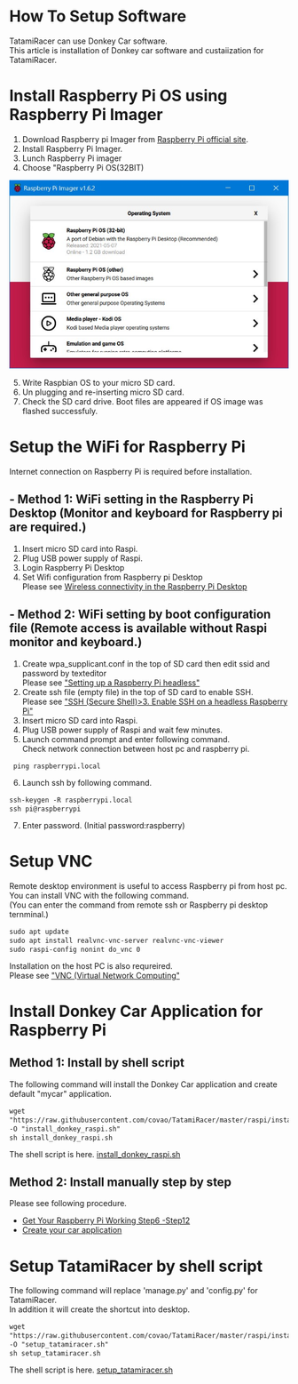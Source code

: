 # How To Setup Software

TatamiRacer can use Donkey Car software.  
This article is installation of Donkey car software and custaiization for TatamiRacer.  

# Install Raspberry Pi OS using Raspberry Pi Imager
1. Download Raspberry pi Imager from [Raspberry Pi official site](https://www.raspberrypi.org/software/). 
2. Install Raspberry Pi Imager.
3. Lunch Raspberry Pi imager
4. Choose "Raspberry Pi OS(32BIT)
<img src="../img/RaspberryPiImager.jpg" alt="" title="" width="640" height="">

5. Write Raspbian OS to your micro SD card.
6. Un plugging and re-inserting micro SD card.
7. Check the SD card drive. Boot files are appeared if OS image was flashed successfuly.

# Setup the WiFi for Raspberry Pi
Internet connection on Raspberry Pi is required before installation.
## - Method 1: WiFi setting in the Raspberry Pi Desktop (Monitor and keyboard for Raspberry pi are required.)
1. Insert micro SD card into Raspi.
2. Plug USB power supply of Raspi.
3. Login Raspberry Pi Desktop
4. Set Wifi configuration from Raspberry pi Desktop  
 Please see [Wireless connectivity in the Raspberry Pi Desktop](https://bwww.raspberrypi.org/documentation/configuration/wireless/desktop.md)
## - Method 2: WiFi setting by boot configuration file (Remote access is available without Raspi monitor and keyboard.) 
1. Create wpa_supplicant.conf in the top of SD card then edit ssid and password by texteditor  
 Please see ["Setting up a Raspberry Pi headless"](https://docs.donkeycar.com/guide/robot_sbc/setup_raspberry_pi/)
2. Create ssh file (empty file) in the top of SD card to enable SSH.  
 Please see ["SSH (Secure Shell)>3. Enable SSH on a headless Raspberry Pi"](https://www.raspberrypi.org/documentation/remote-access/ssh/)
3. Insert micro SD card into Raspi.
4. Plug USB power supply of Raspi and wait few minutes.
5. Launch command prompt and enter following command.  
 Check network connection between host pc and raspberry pi.  
~~~
 ping raspberrypi.local
~~~

6. Launch ssh by following command.  
~~~
ssh-keygen -R raspberrypi.local
ssh pi@raspberrypi
~~~

7. Enter password. (Initial password:raspberry) 

# Setup VNC
Remote desktop environment is useful to access Raspberry pi from host pc.  
You can install VNC with the following command.  
(You can enter the command from remote ssh or Raspberry pi desktop ternminal.)  
~~~
sudo apt update
sudo apt install realvnc-vnc-server realvnc-vnc-viewer
sudo raspi-config nonint do_vnc 0
~~~
Installation on the host PC is also requreired.  
Please see ["VNC (Virtual Network Computing"](https://www.raspberrypi.org/documentation/remote-access/vnc/)  

# Install Donkey Car Application for Raspberry Pi
## Method 1: Install by shell script 
The following command will install the Donkey Car application and create default "mycar" application.
~~~
wget "https://raw.githubusercontent.com/covao/TatamiRacer/master/raspi/install/install_donkey_raspi.sh" -O "install_donkey_raspi.sh"
sh install_donkey_raspi.sh
~~~
The shell script is here. [install_donkey_raspi.sh](https://raw.githubusercontent.com/covao/TatamiRacer/master/raspi/install/install_donkey_raspi.sh)

## Method 2: Install manually step by step
Please see following procedure.
- [Get Your Raspberry Pi Working Step6 -Step12 ](https://docs.donkeycar.com/guide/robot_sbc/setup_raspberry_pi/#step-6-update-and-upgrade)
- [Create your car application](https://docs.donkeycar.com/guide/create_application/)

# Setup TatamiRacer by shell script 
The following command will replace 'manage.py' and 'config.py' for TatamiRacer.  
In addition it will create the shortcut into desktop.  
~~~
wget "https://raw.githubusercontent.com/covao/TatamiRacer/master/raspi/install/setup_tatamiracer.sh" -O "setup_tatamiracer.sh"
sh setup_tatamiracer.sh
~~~
The shell script is here. [setup_tatamiracer.sh](https://raw.githubusercontent.com/covao/TatamiRacer/master/raspi/install/setup_tatamiracer.sh)
